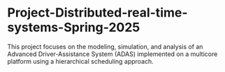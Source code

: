 # Project-Distributed-real-time-systems-Spring-2025
This project focuses on the modeling, simulation, and analysis of an Advanced Driver-Assistance  System (ADAS) implemented on a multicore platform using a hierarchical scheduling approach.
